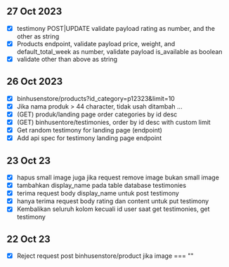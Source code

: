 
<!-- 
- [ ] Tidak boleh hapus category jika ada produk yang masih menggunakan produk tersebut
- [ ] Bikin validasi is admin(id_admin) untuk admin permission
- [ ] Consider to return 1 image when request products
- [ ] Jangan boleh update paymet jika pembayaran > tagihan
- [ ] Try to update the password on unit testing, old password must be valid
- [ ] Jangan bolehkan update harga product jika produk sudah pernah dipesan
 -->

## 27 Oct 2023
- [x] testimony POST|UPDATE validate payload rating as number, and the other as string
- [x] Products endpoint, validate payload price, weight, and default_total_week as number, validate payload is_available as boolean
- [x] validate other than above as string

## 26 Oct 2023
- [x] binhusenstore/products?id_category=p12323&limit=10
- [x] Jika nama produk > 44 character, tidak usah ditambah ...
- [x] (GET) produk/landing page order categories by id desc
- [x] (GET) binhusentore/testimonies, order by id desc with custom limit
- [x] Get random testimony for landing page (endpoint)
- [x] Add api spec for testimony landing page endpoint

## 23 Oct 23
- [x] hapus small image juga jika request remove image bukan small image
- [x] tambahkan display_name pada table database testimonies
- [x] terima request body display_name untuk post testimony
- [x] hanya terima request body rating dan content untuk put testimony
- [x] Kembalikan seluruh kolom kecuali id user saat get testimonies, get testimony

## 22 Oct 23

- [x] Reject request post binhusenstore/product jika image === ""